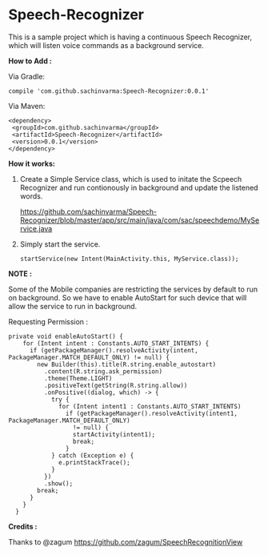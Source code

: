 # Speech-Recognizer

This is a sample project which is having a continuous Speech Recognizer, which will listen voice commands as a background service.

**How to Add :**

Via Gradle:

```compile 'com.github.sachinvarma:Speech-Recognizer:0.0.1' ```

Via Maven:

```
<dependency>
 <groupId>com.github.sachinvarma</groupId>
 <artifactId>Speech-Recognizer</artifactId>
 <version>0.0.1</version>
</dependency> 
```


**How it works:**

1) Create a Simple Service class, which is used to initate the Scpeech Recognizer and run contionously in background and update the listened words.

   https://github.com/sachinvarma/Speech-Recognizer/blob/master/app/src/main/java/com/sac/speechdemo/MyService.java

2) Simply start the service.

   ```startService(new Intent(MainActivity.this, MyService.class));```

**NOTE :**

Some of the Mobile companies are restricting the services by default to run on background. So we have to enable AutoStart for such device that
will allow the service to run in background.

Requesting Permission : 

```
private void enableAutoStart() {
    for (Intent intent : Constants.AUTO_START_INTENTS) {
      if (getPackageManager().resolveActivity(intent, PackageManager.MATCH_DEFAULT_ONLY) != null) {
        new Builder(this).title(R.string.enable_autostart)
          .content(R.string.ask_permission)
          .theme(Theme.LIGHT)
          .positiveText(getString(R.string.allow))
          .onPositive((dialog, which) -> {
            try {
              for (Intent intent1 : Constants.AUTO_START_INTENTS)
                if (getPackageManager().resolveActivity(intent1, PackageManager.MATCH_DEFAULT_ONLY)
                  != null) {
                  startActivity(intent1);
                  break;
                }
            } catch (Exception e) {
              e.printStackTrace();
            }
          })
          .show();
        break;
      }
    }
  }
```  
**Credits :**

Thanks to @zagum https://github.com/zagum/SpeechRecognitionView







